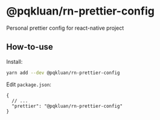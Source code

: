 # @pqkluan/rn-prettier-config

Personal prettier config for react-native project

## How-to-use

Install:

```bash
yarn add --dev @pqkluan/rn-prettier-config
```

Edit `package.json`:

```
{
  // ...
  "prettier": "@pqkluan/rn-prettier-config"
}
```